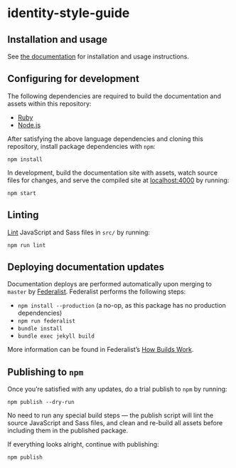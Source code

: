 # identity-style-guide

## Installation and usage

See [the documentation](https://design.login.gov/) for installation and usage instructions.

## Configuring for development

The following dependencies are required to build the documentation and assets within this repository:

- [Ruby](.ruby-version)
- [Node.js](.nvmrc)

After satisfying the above language dependencies and cloning this repository, install package dependencies with `npm`:

```
npm install
```

In development, build the documentation site with assets, watch source files for changes, and serve the compiled site at [localhost:4000](http://localhost:4000) by running:

```
npm start
```

## Linting

[Lint](https://en.wikipedia.org/wiki/Lint_(software)) JavaScript and Sass files in `src/` by running:

```
npm run lint
```

## Deploying documentation updates

Documentation deploys are performed automatically upon merging to `master` by [Federalist](https://federalist.18f.gov/). Federalist performs the following steps:

- `npm install --production` (a no-op, as this package has no production dependencies)
- `npm run federalist`
- `bundle install`
- `bundle exec jekyll build`

More information can be found in Federalist’s [How Builds Work](https://federalist-docs.18f.gov/pages/how-federalist-works/how-builds-work/).

## Publishing to `npm`

Once you’re satisfied with any updates, do a trial publish to `npm` by running:

```
npm publish --dry-run
```

No need to run any special build steps — the publish script will lint the source JavaScript and Sass files, and clean and re-build all assets before including them in the published package.

If everything looks alright, continue with publishing:

```
npm publish
```
